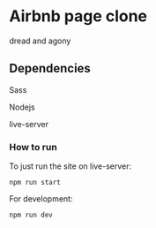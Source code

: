 # Airbnb page clone

dread and agony

## Dependencies

Sass

Nodejs

live-server

### How to run

To just run the site on live-server:

<code>npm run start</code>

For development:

<code>npm run dev</code>
